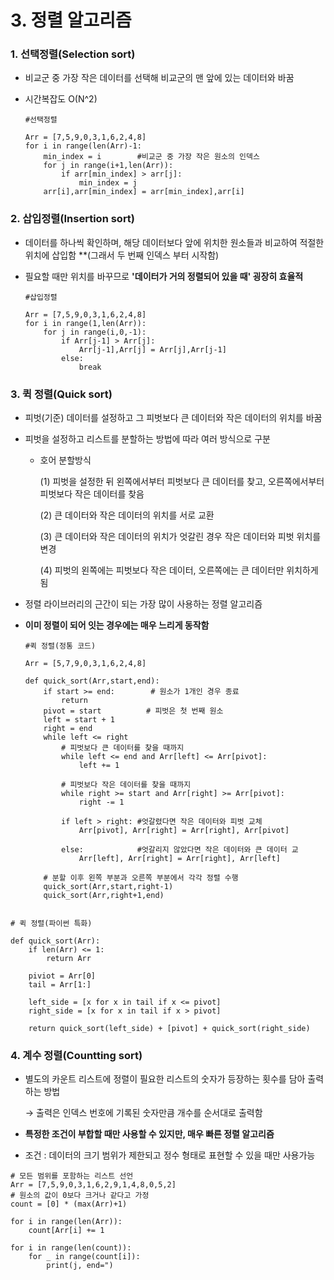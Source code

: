 # 3. 정렬 알고리즘

### 1. 선택정렬(Selection sort)

- 비교군 중 가장 작은 데이터를 선택해 비교군의 맨 앞에 있는 데이터와 바꿈

- 시간복잡도 O(N^2)
  
  ```
  #선택정렬
  
  Arr = [7,5,9,0,3,1,6,2,4,8]
  for i in range(len(Arr)-1:
      min_index = i        #비교군 중 가장 작은 원소의 인덱스
      for j in range(i+1,len(Arr)):
          if arr[min_index] > arr[j]:
              min_index = j
      arr[i],arr[min_index] = arr[min_index],arr[i]    
  ```

### 2. 삽입정렬(Insertion sort)

- 데이터를 하나씩 확인하며, 해당 데이터보다 앞에 위치한 원소들과 비교하여 적절한 위치에 삽입함 **(그래서 두 번째 인덱스 부터 시작함)

- 필요할 때만 위치를 바꾸므로 **'데이터가 거의 정렬되어 있을 때' 굉장히 효율적**
  
  ```
  #삽입정렬
  
  Arr = [7,5,9,0,3,1,6,2,4,8]
  for i in range(1,len(Arr)):
      for j in range(i,0,-1):
          if Arr[j-1] > Arr[j]:
              Arr[j-1],Arr[j] = Arr[j],Arr[j-1]
          else:
              break
  ```

### 3. 퀵 정렬(Quick sort)

- 피벗(기준) 데이터를 설정하고 그 피벗보다 큰 데이터와 작은 데이터의 위치를 바꿈

- 피벗을 설정하고 리스트를 분할하는 방법에 따라 여러 방식으로 구분
  
  - 호어 분할방식
    
    (1) 피벗을 설정한 뒤 왼쪽에서부터 피벗보다 큰 데이터를 찾고, 오른쪽에서부터 피벗보다 작은 데이터를 찾음
    
    (2) 큰 데이터와 작은 데이터의 위치를 서로 교환
    
    (3) 큰 데이터와 작은 데이터의 위치가 엇갈린 경우 작은 데이터와 피벗 위치를 변경
    
    (4) 피벗의 왼쪽에는 피벗보다 작은 데이터, 오른쪽에는 큰 데이터만 위치하게 됨

- 정렬 라이브러리의 근간이 되는 가장 많이 사용하는 정렬 알고리즘

- **이미 정렬이 되어 잇는 경우에는 매우 느리게 동작함**
  
  ```
  #퀵 정렬(정통 코드)
  
  Arr = [5,7,9,0,3,1,6,2,4,8]
  
  def quick_sort(Arr,start,end):
      if start >= end:        # 원소가 1개인 경우 종료
          return
      pivot = start          # 피벗은 첫 번째 원소
      left = start + 1
      right = end
      while left <= right    
          # 피벗보다 큰 데이터를 찾을 때까지
          while left <= end and Arr[left] <= Arr[pivot]:
              left += 1
                  
          # 피벗보다 작은 데이터를 찾을 때까지 
          while right >= start and Arr[right] >= Arr[pivot]:
              right -= 1
  
          if left > right: #엇갈렸다면 작은 데이터와 피벗 교체
              Arr[pivot], Arr[right] = Arr[right], Arr[pivot]
          
          else:            #엇갈리지 않았다면 작은 데이터와 큰 데이터 교
              Arr[left], Arr[right] = Arr[right], Arr[left]
                      
      # 분할 이후 왼쪽 부분과 오른쪽 부분에서 각각 정렬 수행
      quick_sort(Arr,start,right-1)
      quick_sort(Arr,right+1,end)
                      
  ```

```
# 퀵 정렬(파이썬 특화)

def quick_sort(Arr):
    if len(Arr) <= 1:
        return Arr

    piviot = Arr[0]
    tail = Arr[1:]
    
    left_side = [x for x in tail if x <= pivot]
    right_side = [x for x in tail if x > pivot]

    return quick_sort(left_side) + [pivot] + quick_sort(right_side)
```

### 4. 계수 정렬(Countting sort)

- 별도의 카운트 리스트에 정렬이 필요한 리스트의 숫자가 등장하는 횟수를 담아 출력하는 방법 
  
  → 출력은 인덱스 번호에 기록된 숫자만큼 개수를 순서대로 출력함

- **특정한 조건이 부합할 때만 사용할 수 있지만, 매우 빠른 정렬 알고리즘**

- 조건 : 데이터의 크기 범위가 제한되고 정수 형태로 표현할 수 있을 때만 사용가능

```
# 모든 범위를 포함하는 리스트 선언
Arr = [7,5,9,0,3,1,6,2,9,1,4,8,0,5,2]
# 원소의 값이 0보다 크거나 같다고 가정
count = [0] * (max(Arr)+1)

for i in range(len(Arr)):
    count[Arr[i] += 1

for i in range(len(count)):
    for _ in range(count[i]):
        print(j, end=")
```
